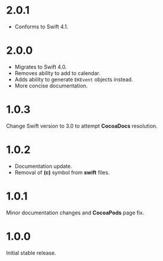 # 2.0.1
* Conforms to Swift 4.1.

# 2.0.0
* Migrates to Swift 4.0.
* Removes ability to add to calendar.
* Adds ability to generate `EKEvent` objects instead.
* More concise documentation.

# 1.0.3
Change Swift version to 3.0 to attempt **CocoaDocs** resolution.

# 1.0.2
* Documentation update.
* Removal of **(c)** symbol from **swift** files.

# 1.0.1
Minor documentation changes and **CocoaPods** page fix.

# 1.0.0
Initial stable release.
